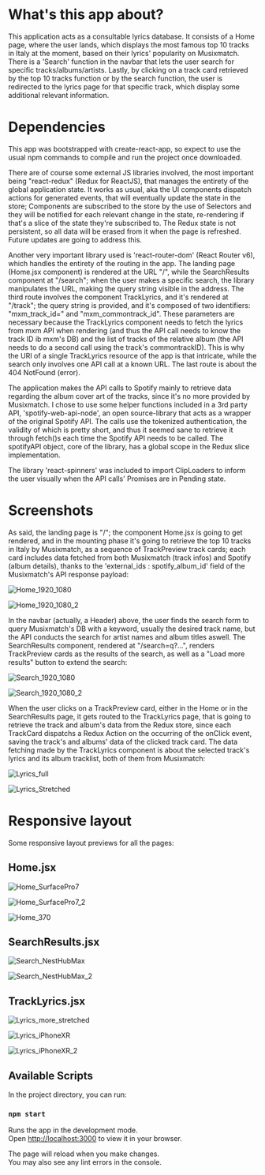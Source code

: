 # What's this app about?

This application acts as a consultable lyrics database. It consists of a Home page, where the user lands, which displays the most famous top 10 tracks in Italy at the moment, based on their lyrics' popularity
on Musixmatch. There is a 'Search' function in the navbar that lets the user search for specific tracks/albums/artists. Lastly, by clicking on a track card retrieved by the top 10 tracks function or by the 
search function, the user is redirected to the lyrics page for that specific track, which display some additional relevant information.


# Dependencies


This app was bootstrapped with create-react-app, so expect to use the usual npm commands to compile and run the project once downloaded.

There are of course some external JS libraries involved, the most important being "react-redux" (Redux for ReactJS), that manages the entirety of the global application state. It works as usual, aka the UI
components dispatch actions for generated events, that will eventually update the state in the store; Components are subscribed to the store by the use of Selectors and they will be notified for each relevant
change in the state, re-rendering if that's a slice of the state they're subscribed to. The Redux state is not persistent, so all data will be erased from it when the page is refreshed. Future updates are 
going to address this.

Another very important library used is 'react-router-dom' (React Router v6), which handles the entirety of the routing in the app. The landing page (Home.jsx component) is rendered at the URL "/", while the 
SearchResults component at "/search"; when the user makes a specific search, the library manipulates the URL, making the query string visible in the address. The third route involves the component TrackLyrics,
and it's rendered at "/track"; the query string is provided, and it's composed of two identifiers: "mxm_track_id=" and "mxm_commontrack_id". These parameters are necessary because the TrackLyrics component needs to 
fetch the lyrics from mxm API when rendering (and thus the API call needs to know the track ID ib mxm's DB) and the list of tracks of the relative album (the API needs to do a second call using the track's 
commontrackID). This is why the URI of a single TrackLyrics resource of the app is that intricate, while the search only involves one API call at a known URL. The last route is about the 404 NotFound (error).

The application makes the API calls to Spotify mainly to retrieve data regarding the album cover art of the tracks, since it's no more provided by Musixmatch. I chose to use some helper functions included in 
a 3rd party API, 'spotify-web-api-node', an open source-library that acts as a wrapper of the original Spotify API. The calls use the tokenized authentication, the validity of which is pretty short, and thus it seemed
sane to retrieve it through fetch()s each time the Spotify API needs to be called. The spotifyAPI object, core of the library, has a global scope in the Redux slice implementation.

The library 'react-spinners' was included to import ClipLoaders to inform the user visually when the API calls' Promises are in Pending state.




# Screenshots


As said, the landing page is "/"; the component Home.jsx is going to get rendered, and in the mounting phase it's going to retrieve the top 10 tracks in Italy by Musixmatch, as a sequence of TrackPreview track cards;
each card includes data fetched from both Musixmatch (track infos) and Spotify (album details), thanks to the 'external_ids : spotify_album_id' field of the Musixmatch's API response payload:


![Home_1920_1080](https://github.com/GianlucaDore/LyricsFinderApp/assets/51960987/e607b1fa-3dc9-4b8e-bc39-22def0510426)


![Home_1920_1080_2](https://github.com/GianlucaDore/LyricsFinderApp/assets/51960987/cbd92ef5-d759-42d6-9f70-231f0c7d5a3e)


In the navbar (actually, a Header) above, the user finds the search form to query Musixmatch's DB with a keyword, usually the desired track name, but the API conducts the search for artist names and album titles aswell.
The SearchResults component, rendered at "/search=q?...", renders TrackPreview cards as the results of the search, as well as a "Load more results" button to extend the search:


![Search_1920_1080](https://github.com/GianlucaDore/LyricsFinderApp/assets/51960987/5c98e276-0489-4777-8012-5bc8db372533)


![Search_1920_1080_2](https://github.com/GianlucaDore/LyricsFinderApp/assets/51960987/41d0dc19-ec17-493a-965c-37e5173a54d6)


When the user clicks on a TrackPreview card, either in the Home or in the SearchResults page, it gets routed to the TrackLyrics page, that is going to retrieve the track and album's data from the Redux store, since each
TrackCard dispatchs a Redux Action on the occurring of the onClick event, saving the track's and albums' data of the clicked track card. The data fetching made by the TrackLyrics component is about the selected track's
lyrics and its album tracklist, both of them from Musixmatch:


![Lyrics_full](https://github.com/GianlucaDore/LyricsFinderApp/assets/51960987/c14110b3-1479-422e-9466-efa2ed65f7a7)


![Lyrics_Stretched](https://github.com/GianlucaDore/LyricsFinderApp/assets/51960987/4f4f6de5-20c6-4ef8-ba83-074dba1bd73f)




# Responsive layout


Some responsive layout previews for all the pages:


## Home.jsx


![Home_SurfacePro7](https://github.com/GianlucaDore/LyricsFinderApp/assets/51960987/4ac1d002-07c4-410d-9d37-7e37906fe0af)


![Home_SurfacePro7_2](https://github.com/GianlucaDore/LyricsFinderApp/assets/51960987/ee988d0f-ce0a-496e-9283-65f68aa38afb)


![Home_370](https://github.com/GianlucaDore/LyricsFinderApp/assets/51960987/5152333d-af2e-4bfa-9f85-e10f66cc4cab)


## SearchResults.jsx


![Search_NestHubMax](https://github.com/GianlucaDore/LyricsFinderApp/assets/51960987/4ad4dd6c-5ee3-448e-b622-a9ae2c366603)


![Search_NestHubMax_2](https://github.com/GianlucaDore/LyricsFinderApp/assets/51960987/126270af-1d65-4ede-b9c4-0c92c8c7baec)


## TrackLyrics.jsx


![Lyrics_more_stretched](https://github.com/GianlucaDore/LyricsFinderApp/assets/51960987/64604bc9-55ac-47a6-8722-0c540edb23c8)


![Lyrics_iPhoneXR](https://github.com/GianlucaDore/LyricsFinderApp/assets/51960987/5e9d7c90-56ec-4746-a3f0-9aedb196de8e)


![Lyrics_iPhoneXR_2](https://github.com/GianlucaDore/LyricsFinderApp/assets/51960987/368b6e7f-ca5b-4dbb-b105-f8ace62673e7)






## Available Scripts

In the project directory, you can run:

### `npm start`

Runs the app in the development mode.\
Open [http://localhost:3000](http://localhost:3000) to view it in your browser.

The page will reload when you make changes.\
You may also see any lint errors in the console.
